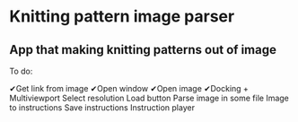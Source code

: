# Knitting pattern image parser

## App that making knitting patterns out of image 

To do:

✔Get link from image
✔Open window
✔Open image
✔Docking + Multiviewport
Select resolution
Load button
Parse image in some file
Image to instructions
Save instructions
Instruction player